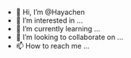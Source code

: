 - 👋 Hi, I’m @Hayachen
- 👀 I’m interested in ...
- 🌱 I’m currently learning ...
- 💞️ I’m looking to collaborate on ...
- 📫 How to reach me ...

<!---
Hayachen/Hayachen is a ✨ special ✨ repository because its `README.md` (this file) appears on your GitHub profile.
You can click the Preview link to take a look at your changes.
--->
